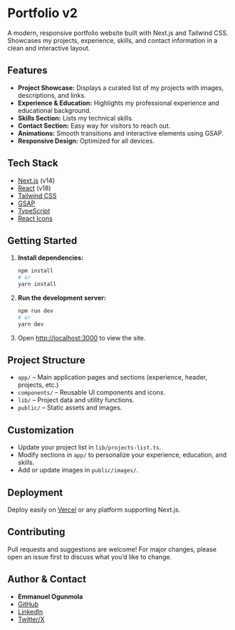 # Portfolio v2

A modern, responsive portfolio website built with Next.js and Tailwind CSS. Showcases my projects, experience, skills, and contact information in a clean and interactive layout.

## Features

- **Project Showcase:** Displays a curated list of my projects with images, descriptions, and links.
- **Experience & Education:** Highlights my professional experience and educational background.
- **Skills Section:** Lists my technical skills.
- **Contact Section:** Easy way for visitors to reach out.
- **Animations:** Smooth transitions and interactive elements using GSAP.
- **Responsive Design:** Optimized for all devices.

## Tech Stack

- [Next.js](https://nextjs.org/) (v14)
- [React](https://react.dev/) (v18)
- [Tailwind CSS](https://tailwindcss.com/)
- [GSAP](https://greensock.com/gsap/)
- [TypeScript](https://www.typescriptlang.org/)
- [React Icons](https://react-icons.github.io/react-icons/)

## Getting Started

1. **Install dependencies:**

   ```bash
   npm install
   # or
   yarn install
   ```

2. **Run the development server:**

   ```bash
   npm run dev
   # or
   yarn dev
   ```

3. Open [http://localhost:3000](http://localhost:3000) to view the site.

## Project Structure

- `app/` – Main application pages and sections (experience, header, projects, etc.)
- `components/` – Reusable UI components and icons.
- `lib/` – Project data and utility functions.
- `public/` – Static assets and images.

## Customization

- Update your project list in `lib/projects-list.ts`.
- Modify sections in `app/` to personalize your experience, education, and skills.
- Add or update images in `public/images/`.

## Deployment

Deploy easily on [Vercel](https://vercel.com/) or any platform supporting Next.js.

## Contributing

Pull requests and suggestions are welcome! For major changes, please open an issue first to discuss what you’d like to change.

## Author & Contact

- **Emmanuel Ogunmola**
- [GitHub](https://github.com/OGEmanuel)
- [LinkedIn](https://www.linkedin.com/in/emmanuel-ogunmola-a5007a1a6/)
- [Twitter/X](https://x.com/its_GODwithMe)
